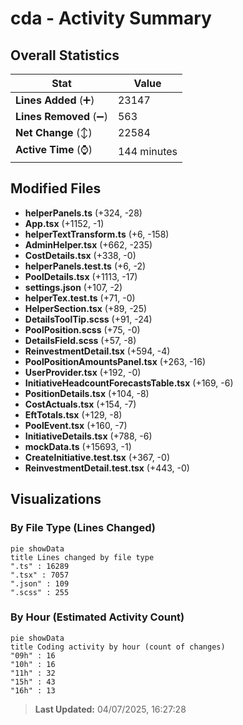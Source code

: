 # cda - Activity Summary 

## Overall Statistics

| Stat                   | Value                                                             |
| ---------------------- | ----------------------------------------------------------------- |
| **Lines Added** (➕)   | 23147                                          |
| **Lines Removed** (➖) | 563                                        |
| **Net Change** (↕)    | 22584                |
| **Active Time** (⌚)   | 144 minutes |


## Modified Files
- **helperPanels.ts** (+324, -28)
- **App.tsx** (+1152, -1)
- **helperTextTransform.ts** (+6, -158)
- **AdminHelper.tsx** (+662, -235)
- **CostDetails.tsx** (+338, -0)
- **helperPanels.test.ts** (+6, -2)
- **PoolDetails.tsx** (+1113, -17)
- **settings.json** (+107, -2)
- **helperTex.test.ts** (+71, -0)
- **HelperSection.tsx** (+89, -25)
- **DetailsToolTip.scss** (+91, -24)
- **PoolPosition.scss** (+75, -0)
- **DetailsField.scss** (+57, -8)
- **ReinvestmentDetail.tsx** (+594, -4)
- **PoolPositionAmountsPanel.tsx** (+263, -16)
- **UserProvider.tsx** (+192, -0)
- **InitiativeHeadcountForecastsTable.tsx** (+169, -6)
- **PositionDetails.tsx** (+104, -8)
- **CostActuals.tsx** (+154, -7)
- **EftTotals.tsx** (+129, -8)
- **PoolEvent.tsx** (+160, -7)
- **InitiativeDetails.tsx** (+788, -6)
- **mockData.ts** (+15693, -1)
- **CreateInitiative.test.tsx** (+367, -0)
- **ReinvestmentDetail.test.tsx** (+443, -0)

## Visualizations

### By File Type (Lines Changed)

```mermaid
pie showData
title Lines changed by file type
".ts" : 16289
".tsx" : 7057
".json" : 109
".scss" : 255
```

### By Hour (Estimated Activity Count)

```mermaid
pie showData
title Coding activity by hour (count of changes)
"09h" : 16
"10h" : 16
"11h" : 32
"15h" : 43
"16h" : 13
```


> **Last Updated:** 04/07/2025, 16:27:28